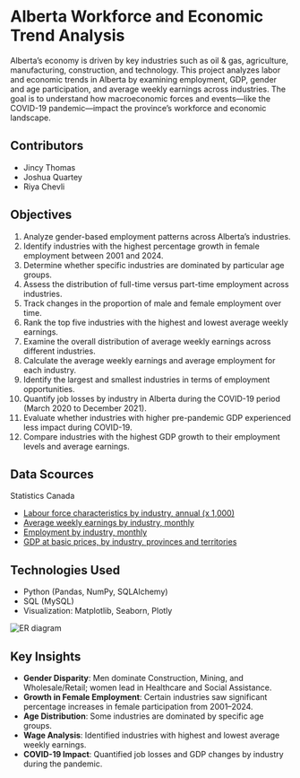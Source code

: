 # Alberta Workforce and Economic Trend Analysis
Alberta’s economy is driven by key industries such as oil & gas, agriculture, manufacturing, construction, and technology. This project analyzes labor and economic trends in Alberta by examining employment, GDP, gender and age participation, and average weekly earnings across industries. The goal is to understand how macroeconomic forces and events—like the COVID-19 pandemic—impact the province’s workforce and economic landscape.
## Contributors 
- Jincy Thomas
- Joshua Quartey
- Riya Chevli
## Objectives
1. Analyze gender-based employment patterns across Alberta’s industries.
2. Identify industries with the highest percentage growth in female employment between 2001 and 2024.
3. Determine whether specific industries are dominated by particular age groups.
4. Assess the distribution of full-time versus part-time employment across industries.
5. Track changes in the proportion of male and female employment over time.
6. Rank the top five industries with the highest and lowest average weekly earnings.
7. Examine the overall distribution of average weekly earnings across different industries.
8. Calculate the average weekly earnings and average employment for each industry.
9. Identify the largest and smallest industries in terms of employment opportunities.
10. Quantify job losses by industry in Alberta during the COVID-19 period (March 2020 to December 2021).
11. Evaluate whether industries with higher pre-pandemic GDP experienced less impact during COVID-19.
12. Compare industries with the highest GDP growth to their employment levels and average earnings.
## Data Scources
Statistics Canada
- [Labour force characteristics by industry, annual (x 1,000)](https://www150.statcan.gc.ca/t1/tbl1/en/tv.action?pid=1410002301)
- [Average weekly earnings by industry, monthly](https://www150.statcan.gc.ca/t1/tbl1/en/tv.action?pid=1410020301)
- [Employment by industry, monthly](https://www150.statcan.gc.ca/t1/tbl1/en/tv.action?pid=1410020101)
- [GDP at basic prices, by industry, provinces and territories](https://www150.statcan.gc.ca/t1/tbl1/en/tv.action?pid=3610040201)
## Technologies Used
- Python (Pandas, NumPy, SQLAlchemy)
- SQL (MySQL)
- Visualization: Matplotlib, Seaborn, Plotly

![ER diagram](https://github.com/user-attachments/assets/4d4098a1-a152-4dd9-af60-183e53217568)

## Key Insights
- **Gender Disparity**: Men dominate Construction, Mining, and Wholesale/Retail; women lead in Healthcare and Social Assistance.
- **Growth in Female Employment**: Certain industries saw significant percentage increases in female participation from 2001–2024.
- **Age Distribution**: Some industries are dominated by specific age groups.
- **Wage Analysis**: Identified industries with highest and lowest average weekly earnings.
- **COVID-19 Impact**: Quantified job losses and GDP changes by industry during the pandemic.
